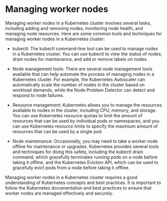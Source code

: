 # Managing worker nodes
Managing worker nodes in a Kubernetes cluster involves several tasks, including adding and removing nodes, monitoring node health, and managing node resources. Here are some common tools and techniques for managing worker nodes in a Kubernetes cluster:

* kubectl: The kubectl command-line tool can be used to manage nodes in a Kubernetes cluster. You can use kubectl to view the status of nodes, drain nodes for maintenance, and add or remove labels on nodes.

* Node management tools: There are several node management tools available that can help automate the process of managing nodes in a Kubernetes cluster. For example, the Kubernetes Autoscaler can automatically scale the number of nodes in the cluster based on workload demands, while the Node Problem Detector can detect and respond to node failures.

* Resource management: Kubernetes allows you to manage the resources available to nodes in the cluster, including CPU, memory, and storage. You can use Kubernetes resource quotas to limit the amount of resources that can be used by individual pods or namespaces, and you can use Kubernetes resource limits to specify the maximum amount of resources that can be used by a single pod.

* Node maintenance: Occasionally, you may need to take a worker node offline for maintenance or upgrades. Kubernetes provides several tools and techniques for doing this safely, including the kubectl drain command, which gracefully terminates running pods on a node before taking it offline, and the Kubernetes Eviction API, which can be used to gracefully evict pods from a node before taking it offline.

Managing worker nodes in a Kubernetes cluster requires a good understanding of Kubernetes concepts and best practices. It is important to follow the Kubernetes documentation and best practices to ensure that worker nodes are managed effectively and securely.